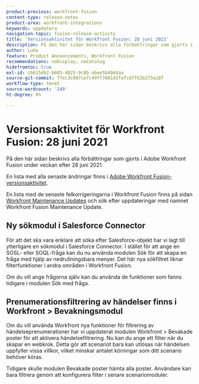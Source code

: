 ```yaml
---
product-previous: workfront-fusion
content-type: release-notes
product-area: workfront-integrations
keywords: uppdatera
navigation-topic: fusion-release-activity
title: 'Versionsaktivitet för Workfront Fusion: 28 juni 2021'
description: På den här sidan beskrivs alla förbättringar som gjorts i Adobe Workfront Fusion under veckan efter 28 juni 2021.
author: Luke
feature: Product Announcements, Workfront Fusion
recommendations: noDisplay, noCatalog
hidefromtoc: true
exl-id: cbb15db2-b605-4025-9c8b-abee5b40ddaa
source-git-commit: 77ec3c007ce7c49ff760145fafcd7f62b273a18f
workflow-type: tm+mt
source-wordcount: '249'
ht-degree: 0%

---
```


# Versionsaktivitet för Workfront Fusion: 28 juni 2021

På den här sidan beskrivs alla förbättringar som gjorts i Adobe Workfront Fusion under veckan efter 28 juni 2021.

En lista med alla senaste ändringar finns i [Adobe Workfront Fusion-versionsaktivitet](/help/workfront-fusion/fusion-product-releases/fusion-release-activity.md).

En lista med de senaste felkorrigeringarna i Workfront Fusion finns på sidan [Workfront Maintenance Updates](https://experienceleague.adobe.com/docs/workfront-known-issues/releases/current-updates.html?lang=sv-SE) och sök efter uppdateringar med namnet Workfront Fusion Maintenance Update.

## Ny sökmodul i Salesforce Connector

För att det ska vara enklare att söka efter Salesforce-objekt har vi lagt till ytterligare en sökmodul i Salesforce Connector. I stället för att ange en SOSL- eller SOQL-fråga kan du nu använda modulen Sök för att skapa en fråga med hjälp av nedrullningsbara menyer. Det här nya sökfiltret liknar filterfunktioner i andra områden i Workfront Fusion.

Om du vill ange frågorna själv kan du använda de funktioner som fanns tidigare i modulen Sök med fråga.

## Prenumerationsfiltrering av händelser finns i Workfront > Bevakningsmodul

Om du vill använda Workfront nya funktioner för filtrering av händelseprenumerationer har vi uppdaterat modulen Workfront > Bevakade poster för att aktivera händelsefiltrering. Nu kan du ange ett filter när du skapar en webkrok. Detta gör att scenariot bara kan utlösas när händelsen uppfyller vissa villkor, vilket minskar antalet körningar som ditt scenario behöver köras.

Tidigare skulle modulen Bevakade poster hämta alla poster. Användare kan bara filtrera genom att konfigurera filter i senare scenariomoduler.
